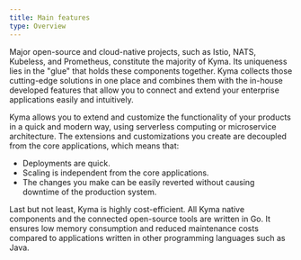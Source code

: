 ```yaml
---
title: Main features
type: Overview
---
```


Major open-source and cloud-native projects, such as Istio, NATS, Kubeless, and Prometheus, constitute the majority of Kyma. Its uniqueness lies in the "glue" that holds these components together. Kyma collects those cutting-edge solutions in one place and combines them with the in-house developed features that allow you to connect and extend your enterprise applications easily and intuitively.

Kyma allows you to extend and customize the functionality of your products in a quick and modern way, using serverless computing or microservice architecture. The extensions and customizations you create are decoupled from the core applications, which means that:
- Deployments are quick.
- Scaling is independent from the core applications.
- The changes you make can be easily reverted without causing downtime of the production system.

Last but not least, Kyma is highly cost-efficient. All Kyma native components and the connected open-source tools are written in Go. It ensures low memory consumption and reduced maintenance costs compared to applications written in other programming languages such as Java.
